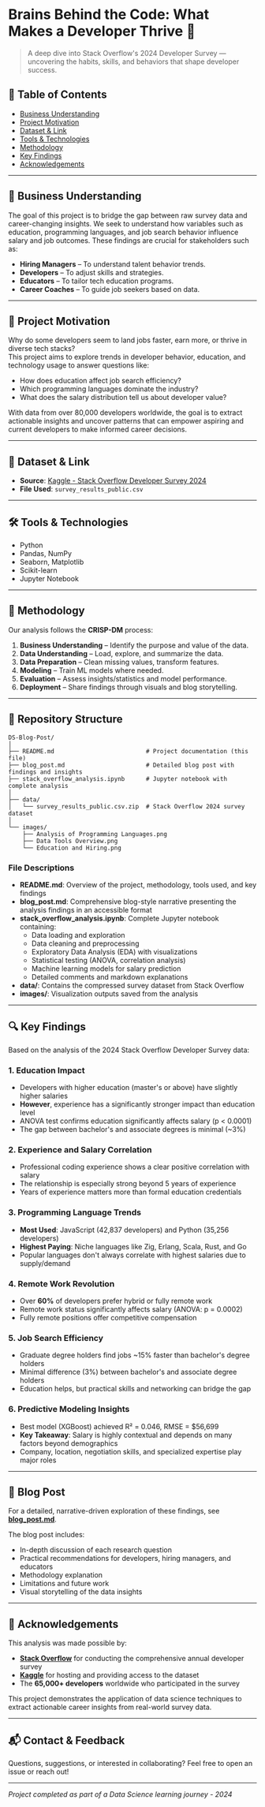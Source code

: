 # Brains Behind the Code: What Makes a Developer Thrive 🧠

> A deep dive into Stack Overflow's 2024 Developer Survey — uncovering the habits, skills, and behaviors that shape developer success.

## 📖 Table of Contents
- [Business Understanding](#business-understanding) 
- [Project Motivation](#project-motivation)  
- [Dataset & Link](#dataset--link)  
- [Tools & Technologies](#tools--technologies)  
- [Methodology](#methodology)    
- [Key Findings](#Key--Findings)
- [Acknowledgements](#acknowledgements)
---

## 💼 Business Understanding


The goal of this project is to bridge the gap between raw survey data and career-changing insights. We seek to understand how variables such as education, programming languages, and job search behavior influence salary and job outcomes. These findings are crucial for stakeholders such as:

- **Hiring Managers** – To understand talent behavior trends.  
- **Developers** – To adjust skills and strategies.  
- **Educators** – To tailor tech education programs.  
- **Career Coaches** – To guide job seekers based on data.

---

## 🎯 Project Motivation

Why do some developers seem to land jobs faster, earn more, or thrive in diverse tech stacks?  
This project aims to explore trends in developer behavior, education, and technology usage to answer questions like:
- How does education affect job search efficiency?
- Which programming languages dominate the industry?
- What does the salary distribution tell us about developer value?

With data from over 80,000 developers worldwide, the goal is to extract actionable insights and uncover patterns that can empower aspiring and current developers to make informed career decisions.

---

## 📂 Dataset & Link

- **Source**: [Kaggle - Stack Overflow Developer Survey 2024](https://www.kaggle.com/datasets/berkayalan/stack-overflow-annual-developer-survey-2024?select=survey_results_public.csv)  
- **File Used**: `survey_results_public.csv`

---

## 🛠 Tools & Technologies

- Python  
- Pandas, NumPy  
- Seaborn, Matplotlib  
- Scikit-learn  
- Jupyter Notebook  

---

## 🔬 Methodology

Our analysis follows the **CRISP-DM** process:

1. **Business Understanding** – Identify the purpose and value of the data.  
2. **Data Understanding** – Load, explore, and summarize the data.  
3. **Data Preparation** – Clean missing values, transform features.  
4. **Modeling** – Train ML models where needed.  
5. **Evaluation** – Assess insights/statistics and model performance.  
6. **Deployment** – Share findings through visuals and blog storytelling.

---
## 📁 Repository Structure

```
DS-Blog-Post/
│
├── README.md                          # Project documentation (this file)
├── blog_post.md                       # Detailed blog post with findings and insights
├── stack_overflow_analysis.ipynb      # Jupyter notebook with complete analysis
│
├── data/
│   └── survey_results_public.csv.zip  # Stack Overflow 2024 survey dataset
│
└── images/
    ├── Analysis of Programming Languages.png
    ├── Data Tools Overview.png
    └── Education and Hiring.png
```

### File Descriptions

- **README.md**: Overview of the project, methodology, tools used, and key findings
- **blog_post.md**: Comprehensive blog-style narrative presenting the analysis findings in an accessible format
- **stack_overflow_analysis.ipynb**: Complete Jupyter notebook containing:
  - Data loading and exploration
  - Data cleaning and preprocessing
  - Exploratory Data Analysis (EDA) with visualizations
  - Statistical testing (ANOVA, correlation analysis)
  - Machine learning models for salary prediction
  - Detailed comments and markdown explanations
- **data/**: Contains the compressed survey dataset from Stack Overflow
- **images/**: Visualization outputs saved from the analysis

---

## 🔍 Key Findings

Based on the analysis of the 2024 Stack Overflow Developer Survey data:

### 1. Education Impact
- Developers with higher education (master's or above) have slightly higher salaries
- **However**, experience has a significantly stronger impact than education level
- ANOVA test confirms education significantly affects salary (p < 0.0001)
- The gap between bachelor's and associate degrees is minimal (~3%)

### 2. Experience and Salary Correlation
- Professional coding experience shows a clear positive correlation with salary
- The relationship is especially strong beyond 5 years of experience
- Years of experience matters more than formal education credentials

### 3. Programming Language Trends
- **Most Used**: JavaScript (42,837 developers) and Python (35,256 developers)
- **Highest Paying**: Niche languages like Zig, Erlang, Scala, Rust, and Go
- Popular languages don't always correlate with highest salaries due to supply/demand

### 4. Remote Work Revolution
- Over **60%** of developers prefer hybrid or fully remote work
- Remote work status significantly affects salary (ANOVA: p = 0.0002)
- Fully remote positions offer competitive compensation

### 5. Job Search Efficiency
- Graduate degree holders find jobs ~15% faster than bachelor's degree holders
- Minimal difference (3%) between bachelor's and associate degree holders
- Education helps, but practical skills and networking can bridge the gap

### 6. Predictive Modeling Insights
- Best model (XGBoost) achieved R² = 0.046, RMSE = $56,699
- **Key Takeaway**: Salary is highly contextual and depends on many factors beyond demographics
- Company, location, negotiation skills, and specialized expertise play major roles

---

## 📝 Blog Post

For a detailed, narrative-driven exploration of these findings, see **[blog_post.md](blog_post.md)**.

The blog post includes:
- In-depth discussion of each research question
- Practical recommendations for developers, hiring managers, and educators
- Methodology explanation
- Limitations and future work
- Visual storytelling of the data insights

---

## 🙏 Acknowledgements

This analysis was made possible by:

- **[Stack Overflow](https://stackoverflow.com/)** for conducting the comprehensive annual developer survey
- **[Kaggle](https://www.kaggle.com/)** for hosting and providing access to the dataset
- The **65,000+ developers** worldwide who participated in the survey

This project demonstrates the application of data science techniques to extract actionable career insights from real-world survey data.

---

## 📬 Contact & Feedback

Questions, suggestions, or interested in collaborating? Feel free to open an issue or reach out!

---

*Project completed as part of a Data Science learning journey - 2024*
